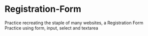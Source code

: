 # Registration-Form
Practice recreating the staple of many websites, a Registration Form Practice using form, input, select and textarea
